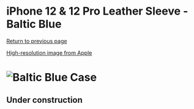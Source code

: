 # iPhone 12 & 12 Pro Leather Sleeve - Baltic Blue

[Return to previous page](/iphone_12)

[High-resolution image from Apple](https://store.storeimages.cdn-apple.com/8756/as-images.apple.com/is//MHYD3?wid=4500&hei=4500&fmt=png)

# ![Baltic Blue Case](/everyphone/MHYD3.png)

## Under construction

